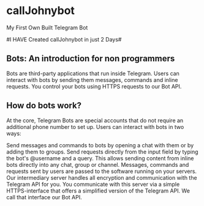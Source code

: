 # callJohnybot
My First Own Built Telegram Bot

#I HAVE Created callJohnybot in just 2 Days#

## Bots: An introduction for non programmers
Bots are third-party applications that run inside Telegram. Users can interact with bots by sending them messages, commands and inline requests. You control your bots using HTTPS requests to our Bot API.

## How do bots work?
At the core, Telegram Bots are special accounts that do not require an additional phone number to set up. Users can interact with bots in two ways:

Send messages and commands to bots by opening a chat with them or by adding them to groups.
Send requests directly from the input field by typing the bot's @username and a query. This allows sending content from inline bots directly into any chat, group or channel.
Messages, commands and requests sent by users are passed to the software running on your servers. Our intermediary server handles all encryption and communication with the Telegram API for you. You communicate with this server via a simple HTTPS-interface that offers a simplified version of the Telegram API. We call that interface our Bot API.
